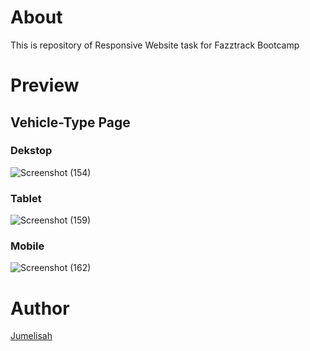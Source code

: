# About
This is repository of Responsive Website task for Fazztrack Bootcamp

# Preview
## Vehicle-Type Page
### Dekstop
![Screenshot (154)](https://user-images.githubusercontent.com/90091968/154663249-a1b248b2-ce45-46c3-b931-6e1ec2ea07f0.png)
### Tablet
![Screenshot (159)](https://user-images.githubusercontent.com/90091968/154664289-e801436b-e323-47aa-bbbe-950b1e1223ac.png)
### Mobile
![Screenshot (162)](https://user-images.githubusercontent.com/90091968/154665032-7181017f-28e4-43c8-ae1b-ba05f6e0735a.png)

# Author
[Jumelisah](https://github.com/jumelisah)
